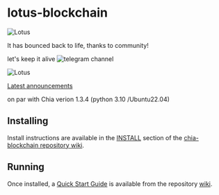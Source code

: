 # lotus-blockchain

![Lotus](https://agem.ae/lotus_ascii.png)

It has bounced back to life, thanks to community! 

let's keep it alive ![telegram channel](https://t.me/+nHcOkm17VTExZGI0)

![Lotus](https://agem.ae/lotus-telegram.jpg)

[Latest announcements](https://lotusgang.org/latest.html)

on par with Chia verion 1.3.4 (python 3.10 /Ubuntu22.04)

## Installing

Install instructions are available in the
[INSTALL](https://github.com/Chia-Network/chia-blockchain/wiki/INSTALL)
section of the
[chia-blockchain repository wiki](https://github.com/Chia-Network/chia-blockchain/wiki).

## Running

Once installed, a
[Quick Start Guide](https://github.com/Chia-Network/chia-blockchain/wiki/Quick-Start-Guide)
is available from the repository
[wiki](https://github.com/Chia-Network/chia-blockchain/wiki).
